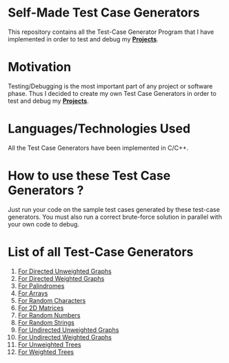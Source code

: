 # Self-Made Test Case Generators
This repository contains all the Test-Case Generator Program that I have implemented in order to test and debug my [**Projects**](https://github.com/gbelwariar/Self-Made-Projects).

# Motivation

Testing/Debugging is the most important part of any project or software phase. Thus I decided to create my own Test Case Generators in order to test and debug my [**Projects**](https://github.com/gbelwariar/Self-Made-Projects).

# Languages/Technologies Used

All the Test Case Generators have been implemented in C/C++. 

# How to use these Test Case Generators ?

Just run your code on the sample test cases generated by these test-case generators. You must also run a correct brute-force solution in parallel with your own code to debug.

# List of all Test-Case Generators

1. [For Directed Unweighted Graphs](https://github.com/gbelwariar/Self-Made-Test-Case-Generators/tree/master/Test-Case-Generator-Directed-Unweighted-Graph)
2. [For Directed Weighted Graphs](https://github.com/gbelwariar/Self-Made-Test-Case-Generators/tree/master/Test-Case-Generator-Directed-Weighted-Graph)
3. [For Palindromes](https://github.com/gbelwariar/Self-Made-Test-Case-Generators/tree/master/Test-Case-Generator-Palindrome)
4. [For Arrays](https://github.com/gbelwariar/Self-Made-Test-Case-Generators/tree/master/Test-Case-Generator-Random-Array)
5. [For Random Characters](https://github.com/gbelwariar/Self-Made-Test-Case-Generators/tree/master/Test-Case-Generator-Random-Character)
6. [For 2D Matrices](https://github.com/gbelwariar/Self-Made-Test-Case-Generators/tree/master/Test-Case-Generator-Random-Matrix)
7. [For Random Numbers](https://github.com/gbelwariar/Self-Made-Test-Case-Generators/tree/master/Test-Case-Generator-Random-Number)
8. [For Random Strings](https://github.com/gbelwariar/Self-Made-Test-Case-Generators/tree/master/Test-Case-Generator-Random-String)
9. [For Undirected Unweighted Graphs](https://github.com/gbelwariar/Self-Made-Test-Case-Generators/tree/master/Test-Case-Generator-Undirected-Unweighted-Graph)
10. [For Undirected Weighted Graphs](https://github.com/gbelwariar/Self-Made-Test-Case-Generators/tree/master/Test-Case-Generator-Undirected-Weighted-Graph)
11. [For Unweighted Trees](https://github.com/gbelwariar/Self-Made-Test-Case-Generators/tree/master/Test-Case-Generator-Unweighted-Tree)
12. [For Weighted Trees](https://github.com/gbelwariar/Self-Made-Test-Case-Generators/tree/master/Test-Case-Generator-Weighted-Tree)






